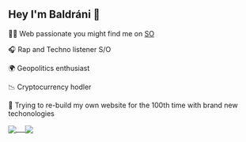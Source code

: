 ## Hey I'm Baldráni 👋

👨‍💻 Web passionate you might find me on [SO](https://stackoverflow.com/users/4615178/baldráni)

🎧 Rap and Techno listener S/O

🌍 Geopolitics enthusiast

📉 Cryptocurrency hodler

🔨 Trying to re-build my own website for the 100th time with brand new techonologies

<!-- ![](https://komarev.com/ghpvc/?username=baldrani) -->

<a href="https://github.com/baldrani">
  <img align="center" src="https://github-readme-stats.vercel.app/api?username=baldrani&count_private=true" /> 
</a>
<a href="https://github.com/baldrani">
  <img align="center" src="https://github-readme-stats.vercel.app/api/top-langs/?username=baldrani" />
</a>
